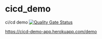 # cicd_demo
ci/cd demo
[![Quality Gate Status](https://sonarcloud.io/api/project_badges/measure?project=cicd-app-demo&metric=alert_status)](https://sonarcloud.io/dashboard?id=cicd-app-demo)


https://cicd-demo-app.herokuapp.com/demo

